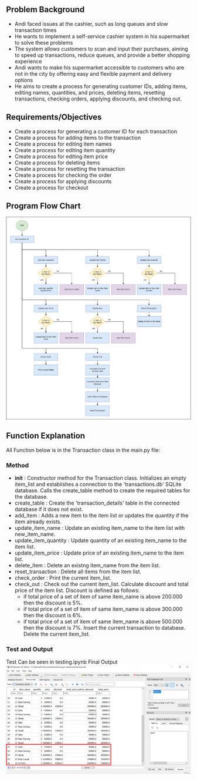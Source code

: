 ## Problem Background

* Andi faced issues at the cashier, such as long queues and slow transaction times
* He wants to implement a self-service cashier system in his supermarket to solve these problems
* The system allows customers to scan and input their purchases, aiming to speed up transactions, reduce queues, and provide a better shopping experience
* Andi wants to make his supermarket accessible to customers who are not in the city by offering easy and flexible payment and delivery options
* He aims to create a process for generating customer IDs, adding items, editing names, quantities, and prices, deleting items, resetting transactions, checking orders, applying discounts, and checking out.

## Requirements/Objectives

* Create a process for generating a customer ID for each transaction
* Create a process for adding items to the transaction
* Create a process for editing item names
* Create a process for editing item quantity
* Create a process for editing item price
* Create a process for deleting items
* Create a process for resetting the transaction
* Create a process for checking the order
* Create a process for applying discounts
* Create a process for checkout

## Program Flow Chart
![Alt text](/flowchart.png "Flow Chart")

## Function Explanation
All Function below is in the Transaction class in the main.py file:

### Method
* __init__ : Constructor method for the Transaction class. Initializes an empty item_list and establishes a connection to the 'transactions.db' SQLite database. Calls the create_table method to create the required tables for the database.
* create_table : Create the 'transaction_details' table in the connected database if it does not exist.
* add_item : Adds a new item to the item list or updates the quantity if the item already exists.
* update_item_name : Update an existing item_name to the item list with new_item_name.
* update_item_quantity : Update quantity of an existing item_name to the item list.
* update_item_price : Update price of an existing item_name to the item list.
* delete_item : Delete an existng item_name from the item list.
* reset_transaction : Delete all items from the item list.
* check_order : Print the current item_list.
* check_out : Check out the current item_list. Calculate discount and total price of the item list. Discount is defined as follows:
    * if total price of a set of item of same item_name is above 200.000 then the discount is 5%.
    * if total price of a set of item of same item_name is above 300.000 then the discount is 6%.
    * if total price of a set of item of same item_name is above 500.000 then the discount is 7%.
Insert the current transaction to database. Delete the current item_list.

### Test and Output
Test Can be seen in testing.ipynb
Final Output
![Alt text](/database-table2.png "Database SQLite")


